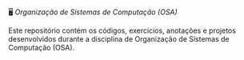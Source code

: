 🖥️ *Organização de Sistemas de Computação (OSA)*

Este repositório contém os códigos, exercícios, anotações e projetos desenvolvidos durante a disciplina de Organização de Sistemas de Computação (OSA).
